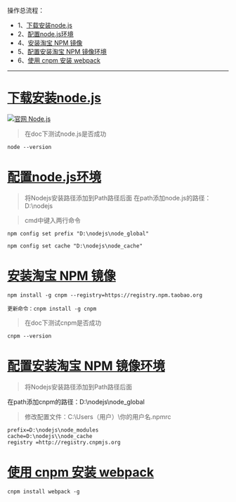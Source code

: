 操作总流程：
- 1、[下载安装node.js](#node.js-01)
- 2、[配置node.js环境](#node.js-02)
- 4、[安装淘宝 NPM 镜像](#node.js-03)
- 5、[配置安装淘宝 NPM 镜像环境](#node.js-04)
- 6、[使用 cnpm 安装 webpack](#node.js-05)


----------
# <a name="node.js-01" href="#" >下载安装node.js</a>
[![](https://img.shields.io/badge/官网-Node.js-red.svg "官网 Node.js")](https://nodejs.org/en/)

> 在doc下测试node.js是否成功
```shell
node --version
```

# <a name="node.js-02" href="#" >配置node.js环境</a>

> 将Nodejs安装路径添加到Path路径后面
在path添加node.js的路径：D:\nodejs

>cmd中键入两行命令
```
npm config set prefix "D:\nodejs\node_global"

npm config set cache "D:\nodejs\node_cache"
```


# <a name="node.js-03" href="#" >安装淘宝 NPM 镜像</a>
```shell
npm install -g cnpm --registry=https://registry.npm.taobao.org
```

`更新命令：cnpm install -g cnpm`

> 在doc下测试cnpm是否成功
```shell
cnpm --version
```

# <a name="node.js-04" href="#" >配置安装淘宝 NPM 镜像环境</a>

> 将Nodejs安装路径添加到Path路径后面

在path添加cnpm的路径：D:\nodejs\node_global

> 修改配置文件：C:\Users（用户）\你的用户名\.npmrc

```
prefix=D:\nodejs\node_modules
cache=D:\nodejs\\node_cache
registry =http://registry.cnpmjs.org

```

# <a name="node.js-05" href="#" >使用 cnpm 安装 webpack</a>
```shell
cnpm install webpack -g
```
